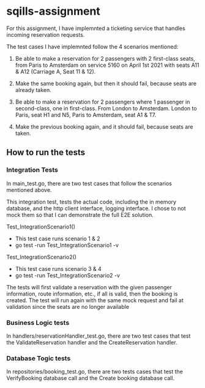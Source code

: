 # sqills-assignment

For this assignment, I have implemnted a ticketing service that handles incoming reservation requests.

The test cases I have implemnted follow the 4 scenarios mentioned: 

1. Be able to make a reservation for 2 passengers with 2 first-class seats, from Paris to
Amsterdam on service 5160 on April 1st 2021 with seats A11 & A12 (Carriage A, Seat
11 & 12).
   
2. Make the same booking again, but then it should fail, because seats are already taken.
   
3. Be able to make a reservation for 2 passengers where 1 passenger in second-class, one
in first-class. From London to Amsterdam. London to Paris, seat H1 and N5, Paris to
Amsterdam, seat A1 & T7.

4. Make the previous booking again, and it should fail, because seats are taken.

## How to run the tests
### Integration Tests
In main_test.go, there are two test cases that follow the scenarios mentioned above.

This integration test, tests the actual code, including the in memory database, and the http client interface, logging interface. I chose to not mock them so that I can demonstrate the full E2E solution.

Test_IntegrationScenario1()
- This test case runs scenario 1 & 2
- go test -run Test_IntegrationScenario1 -v

Test_IntegrationScenario2()
- This test case runs scenario 3 & 4
- go test -run Test_IntegrationScenario2 -v
 
The tests will first validate a reservation with the given passenger information, route information, etc., if all is valid, then the booking is created.
The test will run again with the same mock request and fail at validation since the seats are no longer available

### Business Logic tests
In handlers/reservationHandler_test.go, there are two test cases that test the ValidateReservation handler and the CreateReservation handler.

### Database Togic tests
In repositories/booking_test.go, there are two tests cases that test the VerifyBooking database call and the Create booking database call.

